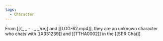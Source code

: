 ```yaml
---
tags:
  - Character
---
```

From [[{_ _ _-_ _._ _ _}re]] and [[LOG-62.mp4]], they are an unknown character who chats with [[X331239]] and [[TTHA0002]] in the [[SPR Chat]].
